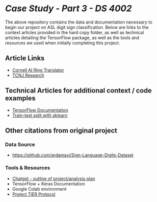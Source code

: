 # *Case Study - Part 3 - DS 4002*
The above repository contains the data and documentation necessary to begin our project on ASL digit sign classification. Below are links to the context articles provided in the hard copy folder, as well as technical articles detailing the TensorFlow package, as well as the tools and resources we used when initially completing this project.

## Article Links
- [Cornell AI Ring Translator](https://news.cornell.edu/stories/2025/03/ai-ring-tracks-spelled-words-american-sign-language)
- [TCNJ Research](https://news.tcnj.edu/2023/05/01/computer-science-asl-project/)

## Technical Articles for additional context / code examples
- [TensorFlow Documentation](https://www.tensorflow.org/tutorials/images/cnn)
- [Train-test split with sklearn](https://scikit-learn.org/stable/modules/generated/sklearn.model_selection.train_test_split.html)

## Other citations from original project
### Data Source  
- https://github.com/ardamavi/Sign-Language-Digits-Dataset

### Tools & Resources  
- [Chatgpt - outline of project/analysis plan](https://chatgpt.com/share/67fdd7bc-3414-8004-b10d-9ff1e03df96c  )
- TensorFlow + Keras Documentation  
- Google Colab environment  
- [Project TIER Protocol](https://www.projecttier.org/tier-protocol/protocol-4-0)

